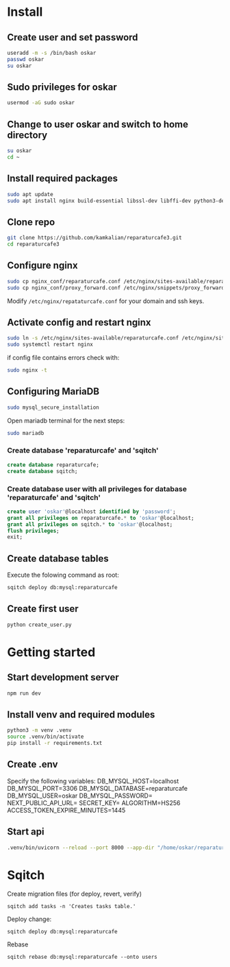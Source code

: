 # Install


## Create user and set password
```bash
useradd -m -s /bin/bash oskar
passwd oskar
su oskar
```

## Sudo privileges for oskar
```bash
usermod -aG sudo oskar
```

## Change to user oskar and switch to home directory
```bash
su oskar
cd ~
```

## Install required packages
```bash
sudo apt update
sudo apt install nginx build-essential libssl-dev libffi-dev python3-dev python3-venv mariadb-server sqitch
```

## Clone repo
```bash
git clone https://github.com/kamkalian/reparaturcafe3.git
cd reparaturcafe3
```

## Configure nginx
```bash
sudo cp nginx_conf/reparaturcafe.conf /etc/nginx/sites-available/reparaturcafe.conf
sudo cp nginx_conf/proxy_forward.conf /etc/nginx/snippets/proxy_forward.conf 
```
Modify `/etc/nginx/repataturcafe.conf` for your domain and ssh keys.

## Activate config and restart nginx
```bash
sudo ln -s /etc/nginx/sites-available/reparaturcafe.conf /etc/nginx/sites-enabled/
sudo systemctl restart nginx 
```
if config file contains errors check with:
```bash
sudo nginx -t
```

## Configuring MariaDB
```bash
sudo mysql_secure_installation
```
Open mariadb terminal for the next steps:
```bash
sudo mariadb
```

### Create database 'reparaturcafe' and 'sqitch'
```sql
create database reparaturcafe;
create database sqitch;
```

### Create database user with all privileges for database 'reparaturcafe' and 'sqitch'
```sql
create user 'oskar'@localhost identified by 'password';
grant all privileges on reparaturcafe.* to 'oskar'@localhost;
grant all privileges on sqitch.* to 'oskar'@localhost;
flush privileges;
exit;
```

## Create database tables
Execute the folowing command as root:
```bash
sqitch deploy db:mysql:reparaturcafe
```

## Create first user
```bash
python create_user.py
```

# Getting started

## Start development server 
```bash
npm run dev
```

## Install venv and required modules
```bash
python3 -m venv .venv
source .venv/bin/activate
pip install -r requirements.txt
```

## Create .env
Specify the following variables:
DB_MYSQL_HOST=localhost
DB_MYSQL_PORT=3306
DB_MYSQL_DATABASE=reparaturcafe
DB_MYSQL_USER=oskar
DB_MYSQL_PASSWORD=<password>
NEXT_PUBLIC_API_URL=<domain>
SECRET_KEY=<key>
ALGORITHM=HS256
ACCESS_TOKEN_EXPIRE_MINUTES=1445

## Start api
```bash
.venv/bin/uvicorn --reload --port 8000 --app-dir "/home/oskar/reparaturcafe3/" api.main:app
```


# Sqitch

Create migration files (for deploy, revert, verify)
```
sqitch add tasks -n 'Creates tasks table.'
```

Deploy change:
```
sqitch deploy db:mysql:reparaturcafe
```

Rebase
```
sqitch rebase db:mysql:reparaturcafe --onto users
```